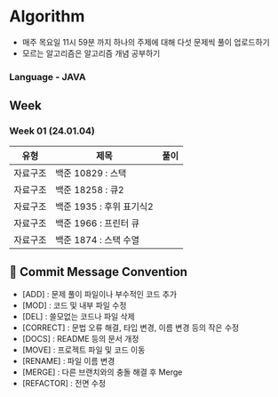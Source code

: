 # Algorithm

- 매주 목요일 11시 59분 까지 하나의 주제에 대해 다섯 문제씩 풀이 업로드하기
- 모르는 알고리즘은 알고리즘 개념 공부하기
  
### Language - JAVA

## Week
### Week 01 (24.01.04)

| 유형 | 제목 | 풀이 |
| --- | --- | --- |
| 자료구조 | 백준 10829 : 스택 |  |
| 자료구조 | 백준 18258 : 큐2 |  |
| 자료구조 | 백준 1935 : 후위 표기식2 |  |
| 자료구조 | 백준 1966 : 프린터 큐 |  |
| 자료구조 | 백준 1874 : 스택 수열 |  |


## 📍 Commit Message Convention

- [ADD] : 문제 풀이 파일이나 부수적인 코드 추가
- [MOD] : 코드 및 내부 파일 수정
- [DEL] : 쓸모없는 코드나 파일 삭제
- [CORRECT] : 문법 오류 해결, 타입 변경, 이름 변경 등의 작은 수정
- [DOCS] : README 등의 문서 개정
- [MOVE] : 프로젝트 파일 및 코드 이동
- [RENAME] : 파일 이름 변경
- [MERGE] : 다른 브랜치와의 충돌 해결 후 Merge
- [REFACTOR] : 전면 수정

